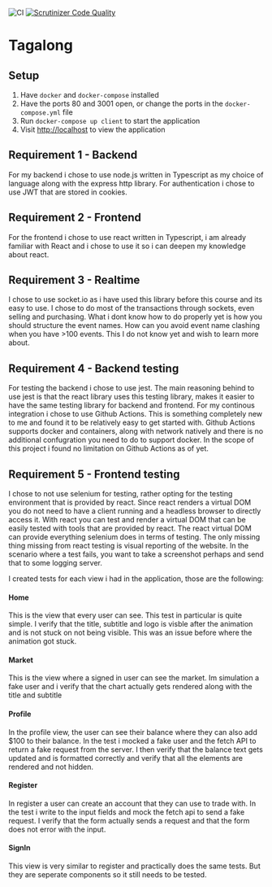 ![CI](https://github.com/AlexanderGranhof/jsramverk-projekt/workflows/CI/badge.svg?branch=master)
[![Scrutinizer Code Quality](https://scrutinizer-ci.com/g/AlexanderGranhof/jsramverk-projekt/badges/quality-score.png?b=master)](https://scrutinizer-ci.com/g/AlexanderGranhof/jsramverk-projekt/?branch=master)

# Tagalong

## Setup
1. Have `docker` and `docker-compose` installed
2. Have the ports 80 and 3001 open, or change the ports in the `docker-compose.yml` file
3. Run `docker-compose up client` to start the application
4. Visit [http://localhost](http://localhost) to view the application

## Requirement 1 - Backend
For my backend i chose to use node.js written in Typescript as my choice of language along with the express http library. For authentication i chose to use JWT that are stored in cookies.

## Requirement 2 - Frontend
For the frontend i chose to use react written in Typescript, i am already familiar with React and i chose to use it so i can deepen my knowledge about react.

## Requirement 3 - Realtime
I chose to use socket.io as i have used this library before this course and its easy to use. I chose to do most of the transactions through sockets, even selling and purchasing. What i dont know how to do properly yet is how you should structure the event names. How can you avoid event name clashing when you have >100 events. This I do not know yet and wish to learn more about.

## Requirement 4 - Backend testing
For testing the backend i chose to use jest. The main reasoning behind to use jest is that the react library uses this testing library, makes it easier to have the same testing library for backend and frontend. For my continous integration i chose to use Github Actions. This is something completely new to me and found it to be relatively easy to get started with. Github Actions supports docker and containers, along with network natively and there is no additional confugration you need to do to support docker. In the scope of this project i found no limitation on Github Actions as of yet.

## Requirement 5 - Frontend testing
I chose to not use selenium for testing, rather opting for the testing environment that is provided by react. Since react renders a virtual DOM you do not need to have a client running and a headless browser to directly access it. With react you can test and render a virtual DOM that can be easily tested with tools that are provided by react. The react virtual DOM can provide everything selenium does in terms of testing. The only missing thing missing from react testing is visual reporting of the website. In the scenario where a test fails, you want to take a screenshot perhaps and send that to some logging server.

I created tests for each view i had in the application, those are the following:

#### Home
This is the view that every user can see. This test in particular is quite simple. I verify that the title, subtitle and logo is visble after the animation and is not stuck on not being visible. This was an issue before where the animation got stuck.

#### Market
This is the view where a signed in user can see the market. Im simulation a fake user and i verify that the chart actually gets rendered along with the title and subtitle

#### Profile
In the profile view, the user can see their balance where they can also add $100 to their balance. In the test i mocked a fake user and the fetch API to return a fake request from the server. I then verify that the balance text gets updated and is formatted correctly and verify that all the elements are rendered and not hidden.

#### Register
In register a user can create an account that they can use to trade with. In the test i write to the input fields and mock the fetch api to send a fake request. I verify that the form actually sends a request and that the form does not error with the input.

#### SignIn
This view is very similar to register and practically does the same tests. But they are seperate components so it still needs to be tested.